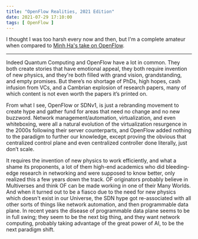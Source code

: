 ```yaml
---
title: "OpenFlow Realities, 2021 Edition"
date: 2021-07-29 17:10:00
tags: [ OpenFlow ]
---
```

I thought I was too harsh every now and then, but I'm a complete amateur when compared to [Minh Ha's take on OpenFlow](https://blog.ipspace.net/2021/07/quantum-computing-openflow.html#704).

---

Indeed Quantum Computing and OpenFlow have a lot in common. They both create stories that have emotional appeal, they both require invention of new physics, and they're both filled with grand vision, grandstanding, and empty promises. But there’s no shortage of PhDs, high hopes, cash infusion from VCs, and a Cambrian explosion of research papers, many of which content is not even worth the papers it’s printed on.
<!--more-->
From what I see, OpenFlow or SDNv1, is just a rebranding movement to create hype and gather fund for areas that need no change and no new buzzword. Network management/automation, virtualization, and even whiteboxing, were all a natural evolution of the virtualization resurgence in the 2000s following their server counterparts, and OpenFlow added nothing to the paradigm to further our knowledge, except proving the obvious that centralized control plane and even centralized controller done literally, just don’t scale.

It requires the invention of new physics to work efficiently, and what a shame its proponents, a lot of them high-end academics who did bleeding-edge research in networking and were supposed to know better, only realized this a few years down the track. OF originators probably believe in Multiverses and think OF can be made working in one of their Many Worlds. And when it turned out to be a fiasco due to the need for new physics which doesn't exist in our Universe, the SDN hype got re-associated with all other sorts of things like network automation, and then programmable data plane. In recent years the disease of programmable data plane seems to be in full swing; they seem to be the next big thing, and they want network computing, probably taking advantage of the great power of AI, to be the next paradigm shift.